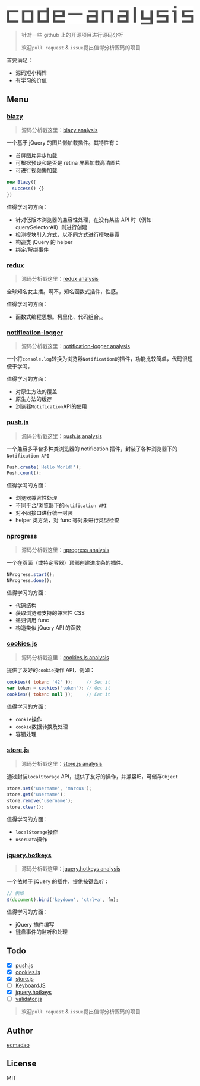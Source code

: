 ![code-analysis](./code-analysis.png)

> 针对一些 github 上的开源项目进行源码分析
>
> 欢迎`pull request` & `issue`提出值得分析源码的项目

首要满足：

- 源码短小精悍
- 有学习的价值

## Menu

### [blazy](https://github.com/dinbror/blazy)

> 源码分析戳这里：[blazy analysis](./analysis/blazy.js)

一个基于 jQuery 的图片懒加载插件。其特性有：

- 首屏图片异步加载
- 可根据预设和是否是 retina 屏幕加载高清图片
- 可进行视频懒加载

```javascript
new Blazy({
  success() {}
})
```

值得学习的方面：

- 针对低版本浏览器的兼容性处理，在没有某些 API 时（例如 querySelectorAll）则进行创建
- 检测模块引入方式，以不同方式进行模块暴露
- 构造类 jQuery 的 helper
- 绑定/解绑事件

### [redux](https://github.com/reactjs/redux)

> 源码分析戳这里：[redux analysis](https://github.com/ecmadao/Coding-Guide/blob/master/Notes/React/Redux/Redux%E5%85%A5%E5%9D%91%E8%BF%9B%E9%98%B6-%E6%BA%90%E7%A0%81%E8%A7%A3%E6%9E%90.md)

全球知名女主播。啊不，知名函数式插件，性感。

值得学习的方面：

- 函数式编程思想。柯里化、代码组合。。

### [notification-logger](https://github.com/hkirat/notification-logger)

> 源码分析戳这里：[notification-logger analysis](./analysis/notification/notification-logger.js)

一个将`console.log`转换为浏览器`Notification`的插件，功能比较简单，代码很短便于学习。

值得学习的方面：

- 对原生方法的覆盖
- 原生方法的缓存
- 浏览器`Notification`API的使用

### [push.js](https://github.com/Nickersoft/push.js)

> 源码分析戳这里：[push.js analysis](./analysis/notification/push.js)

一个兼容多平台多种类浏览器的 notification 插件，封装了各种浏览器下的`Notification API`

```javascript
Push.create('Hello World!');
Push.count();
```

值得学习的方面：

- 浏览器兼容性处理
- 不同平台/浏览器下的`Notification API`
- 对不同接口进行统一封装
- helper 类方法，对 func 等对象进行类型检查

### [nprogress](https://github.com/rstacruz/nprogress)

> 源码分析戳这里：[nprogress analysis](./analysis/nprogress.js)

一个在页面（或特定容器）顶部创建进度条的插件。

```javascript
NProgress.start();
NProgress.done();
```

值得学习的方面：

- 代码结构
- 获取浏览器支持的兼容性 CSS
- 递归调用 func
- 构造类似 jQuery API 的函数

### [cookies.js](https://github.com/franciscop/cookies.js)

> 源码分析戳这里：[cookies.js analysis](./analysis/storage/cookies.js)

提供了友好的`cookie`操作 API，例如：

```javascript
cookies({ token: '42' });     // Set it
var token = cookies('token'); // Get it
cookies({ token: null });     // Eat it
```

值得学习的方面：

- `cookie`操作
- `cookie`数据转换及处理
- 容错处理

### [store.js](https://github.com/marcuswestin/store.js)

> 源码分析戳这里：[store.js analysis](./analysis/storage/store.js)

通过封装`localStorage` API，提供了友好的操作，并兼容IE，可储存`Object`

```javascript
store.set('username', 'marcus');
store.get('username');
store.remove('username');
store.clear();
```

值得学习的方面：

- `localStorage`操作
- `userData`操作

### [jquery.hotkeys](https://github.com/jeresig/jquery.hotkeys)

> 源码分析戳这里：[jquery.hotkeys analysis](./analysis/hotkey/jquery.hotkeys.js)

一个依赖于 jQuery 的插件，提供按键监听：

```javascript
// 例如
$(document).bind('keydown', 'ctrl+a', fn);
```

值得学习的方面：

- jQuery 插件编写
- 键盘事件的监听和处理

## Todo

- [x] [push.js](https://github.com/Nickersoft/push.js)
- [x] [cookies.js](https://github.com/franciscop/cookies.js)
- [x] [store.js](https://github.com/marcuswestin/store.js)
- [ ] [KeyboardJS](https://github.com/RobertWHurst/KeyboardJS)
- [x] [jquery.hotkeys](https://github.com/jeresig/jquery.hotkeys)
- [ ] [validator.js](https://github.com/chriso/validator.js)

> 欢迎`pull request` & `issue`提出值得分析源码的项目

## Author

[ecmadao](https://github.com/ecmadao)

## License

MIT

